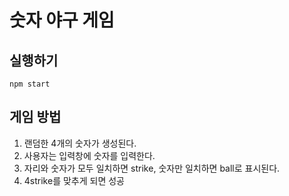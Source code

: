 # 숫자 야구 게임

## 실행하기

`npm start`

## 게임 방법

1. 랜덤한 4개의 숫자가 생성된다.
2. 사용자는 입력창에 숫자를 입력한다.
3. 자리와 숫자가 모두 일치하면 strike, 숫자만 일치하면 ball로 표시된다.
4. 4strike를 맞추게 되면 성공
